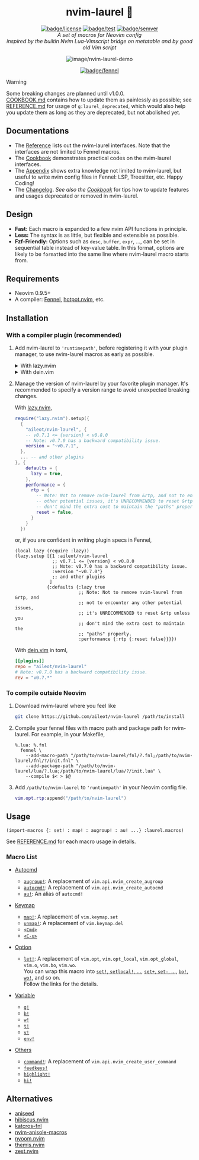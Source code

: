 <div align="center">

# nvim-laurel 🌿

[![badge/license](https://img.shields.io/badge/License-MIT-blue.svg?style=flat-square)][path/to/license]
[![badge/test](https://img.shields.io/github/actions/workflow/status/aileot/nvim-laurel/test.yml?branch=main&label=Test&logo=github&style=flat-square)][workflow/test]
[![badge/semver](https://img.shields.io/github/release/aileot/nvim-laurel?display_name=tag&sort=semver&label=Release)][path/to/semver]\
_A set of macros for Neovim config_\
_inspired by the builtin Nvim Lua-Vimscript bridge on metatable_
_and by good old Vim script_

![image/nvim-laurel-demo](https://user-images.githubusercontent.com/46470475/207041810-4d0afa5e-f9cc-4878-86f2-e607cff20601.png)

[![badge/fennel](https://img.shields.io/badge/Powered_by_Fennel-030281?logo=Lua&style=for-the-badge)][url/to/fennel]

[workflow/test]: https://github.com/aileot/nvim-laurel/actions/workflows/test.yml
[path/to/license]: ./LICENSE
[path/to/semver]: https://github.com/aileot/nvim-laurel/releases/latest
[url/to/fennel]: https://fennel-lang.org/

</div>

> [!WARNING]
> Some breaking changes are planned until v1.0.0.\
> [COOKBOOK.md](./COOKBOOK.md) contains how to update them as painlessly as
> possible; see [REFERENCE.md](./REFERENCE.md) for usage of
> `g:laurel_deprecated`, which would also help you update them as long as they
> are deprecated, but not abolished yet.

## Documentations

- The [Reference](./REFERENCE.md) lists out the nvim-laurel interfaces.
  Note that the interfaces are not limited to Fennel macros.
- The [Cookbook](./COOKBOOK.md) demonstrates practical codes on the
  nvim-laurel interfaces.
- The [Appendix](./APPENDIX.md) shows extra knowledge not limited to
  nvim-laurel, but useful to write nvim config files in Fennel:
  LSP, Treesitter, etc. Happy Coding!
- The [Changelog](./CHANGELOG.md).
  _See also the [Cookbook](./COOKBOOK.md)_
  for tips how to update features and usages deprecated or removed in
  nvim-laurel.

## Design

- **Fast:** Each macro is expanded to a few nvim API functions in principle.
- **Less:** The syntax is as little, but flexible and extensible as possible.
- **Fzf-Friendly:** Options such as `desc`, `buffer`, `expr`, ..., can be set
  in sequential table instead of key-value table. In this format, options are
  likely to be `format`ted into the same line where nvim-laurel macro starts
  from.

## Requirements

- Neovim 0.9.5+
- A compiler: [Fennel][Fennel], [hotpot.nvim][hotpot.nvim], etc.

## Installation

### With a compiler plugin (recommended)

1. Add nvim-laurel to `'runtimepath'`, before registering it with your plugin
   manager, to use nvim-laurel macros as early as possible.

   <details>
   <summary>
   With lazy.nvim
   </summary>

   ```lua
   local function prerequisite(name, url)
     -- To manage the version of repo, the path should be where your plugin
     -- manager will download it.
     local name = url:gsub("^.*/", "")
     local path = vim.fn.stdpath("data") .. "/lazy/" .. name
     if not vim.loop.fs_stat(path) then
       vim.fn.system({
         "git",
         "clone",
         "--filter=blob:none",
         url,
         path,
       })
     end
     vim.opt.runtimepath:prepend(path)
   end

   -- Install your favorite plugin manager.
   prerequisite("https://github.com/folke/lazy.nvim")

   -- Install nvim-laurel
   prerequisite("https://github.com/aileot/nvim-laurel")

   -- Install a runtime compiler
   prerequisite("https://github.com/rktjmp/hotpot.nvim")

   require("hotpot").setup({
     compiler = {
       macros = {
         env = "_COMPILER",
         allowedGlobals = false,
         -- Comment out below to use `os`, `vim`, etc. at compile time,
         -- but UNRECOMMENDED with nvim-laurel.
         -- compilerEnv = _G,
       },
     },
   })

   -- Then, you can write config in Fennel with nvim-laurel.
   require("your.core")
   ```

   </details>

   <details>
   <summary>
   With dein.vim
   </summary>

   ```lua
   local function prerequisite(url)
     -- To manage the version of repo, the path should be where your plugin
     -- manager will download it.
     local path = "~/.cache/dein/repos/" .. url:gsub("^.*://", "")
     if not vim.loop.fs_stat(path) then
       vim.fn.system({
         "git",
         "clone",
         "--filter=blob:none",
         url,
         path,
       })
     end
     vim.opt.runtimepath:prepend(path)
   end

   -- Install your favorite plugin manager.
   prerequisite("https://github.com/Shougo/dein.vim")
   -- Install nvim-laurel
   prerequisite("https://github.com/aileot/nvim-laurel")
   -- Install a runtime compiler
   prerequisite("https://github.com/rktjmp/hotpot.nvim")
   require("hotpot").setup({
     compiler = {
       macros = {
         env = "_COMPILER",
         allowedGlobals = false,
       },
     },
   })

   -- Then, you can write config in Fennel with nvim-laurel.
   require("your.core")
   ```

   </details>

2. Manage the version of nvim-laurel by your favorite plugin manager. It's
   recommended to specify a version range to avoid unexpected breaking
   changes.

   With [lazy.nvim](https://github.com/folke/lazy.nvim),

   ```lua
   require("lazy.nvim").setup({
     {
       "aileot/nvim-laurel", {
       -- v0.7.1 <= {version} < v0.8.0
       -- Note: v0.7.0 has a backward compatibility issue.
       version = "~v0.7.1",
     },
     ... -- and other plugins
   }, {
       defaults = {
         lazy = true,
       },
       performance = {
         rtp = {
           -- Note: Not to remove nvim-laurel from &rtp, and not to encounter any
           -- other potential issues, it's UNRECOMMENDED to reset &rtp unless you
           -- don't mind the extra cost to maintain the "paths" properly.
           reset = false,
         }
       }
     })
   ```

   or, if you are confident in writing plugin specs in Fennel,

   ```fennel
   (local lazy (require :lazy))
   (lazy.setup [{1 :aileot/nvim-laurel
                 ;; v0.7.1 <= {version} < v0.8.0
                 ;; Note: v0.7.0 has a backward compatibility issue.
                 :version "~v0.7.0"}
                 ;; and other plugins
                ]
               {:defaults {:lazy true
                           ;; Note: Not to remove nvim-laurel from &rtp, and
                           ;; not to encounter any other potential issues,
                           ;; it's UNRECOMMENDED to reset &rtp unless you
                           ;; don't mind the extra cost to maintain the
                           ;; "paths" properly.
                           :performance {:rtp {:reset false}}}})
   ```

   With [dein.vim](https://github.com/Shougo/dein.vim) in toml,

   ```toml
   [[plugins]]
   repo = "aileot/nvim-laurel"
   # Note: v0.7.0 has a backward compatibility issue.
   rev = "v0.7.*"
   ```

### To compile outside Neovim

1. Download nvim-laurel where you feel like

   ```sh
   git clone https://github.com/aileot/nvim-laurel /path/to/install
   ```

2. Compile your fennel files with macro path and package path for nvim-laurel.
   For example, in your Makefile,

   ```make
   %.lua: %.fnl
     fennel \
       --add-macro-path "/path/to/nvim-laurel/fnl/?.fnl;/path/to/nvim-laurel/fnl/?/init.fnl" \
       --add-package-path "/path/to/nvim-laurel/lua/?.lua;/path/to/nvim-laurel/lua/?/init.lua" \
       --compile $< > $@
   ```

3. Add `/path/to/nvim-laurel` to `'runtimepath'` in your Neovim config file.

   ```lua
   vim.opt.rtp:append("/path/to/nvim-laurel")
   ```

## Usage

```fennel
(import-macros {: set! : map! : augroup! : au! ...} :laurel.macros)
```

See [REFERENCE.md](./REFERENCE.md) for each macro usage in details.

### Macro List

- [Autocmd](./REFERENCE.md#autocmd)

  - [`augroup!`](./REFERENCE.md#augroup):
    A replacement of `vim.api.nvim_create_augroup`
  - [`autocmd!`](./REFERENCE.md#autocmd-1):
    A replacement of `vim.api.nvim_create_autocmd`
  - [`au!`](./REFERENCE.md#au):
    An alias of `autocmd!`

- [Keymap](./REFERENCE.md#Keymap)

  - [`map!`](./REFERENCE.md#map): A replacement of `vim.keymap.set`
  - [`unmap!`](./REFERENCE.md#unmap): A replacement of `vim.keymap.del`
  - [`<Cmd>`](./REFERENCE.md#Cmd)
  - [`<C-u>`](./REFERENCE.md#C-u)

- [Option](./REFERENCE.md#Option)

  - [`let!`](./REFERENCE.md#let):
    A replacement of
    `vim.opt`, `vim.opt_local`, `vim.opt_global`,
    `vim.o`, `vim.bo`, `vim.wo`.\
    You can wrap this macro into [`set!`, `setlocal!`, ...](./COOKBOOK.md#set-setlocal-setglobal-the-dedicated-macros-to-set-vim-options),
    [`set+`, `set-`, ...](./COOKBOOK.md#set-set--set--the-dedicated-macros-to-appendremoveprepend-vim-options),
    [`bo!`, `wo!`](./COOKBOOK.md#bowo-the-dedicated-macros-to-set-bufferwindow-local-vim-options),
    and so on.\
    Follow the links for the details.

- [Variable](./REFERENCE.md#Variable)

  - [`g!`](./REFERENCE.md#g)
  - [`b!`](./REFERENCE.md#b)
  - [`w!`](./REFERENCE.md#w)
  - [`t!`](./REFERENCE.md#t)
  - [`v!`](./REFERENCE.md#v)
  - [`env!`](./REFERENCE.md#env)

- [Others](./REFERENCE.md#Others)
  - [`command!`](./REFERENCE.md#command):
    A replacement of `vim.api.nvim_create_user_command`
  - [`feedkeys!`](./REFERENCE.md#feedkeys)
  - [`highlight!`](./REFERENCE.md#highlight)
  - [`hi!`](./REFERENCE.md#hi)

## Alternatives

- [aniseed](https://github.com/Olical/aniseed)
- [hibiscus.nvim](https://github.com/udayvir-singh/hibiscus.nvim)
- [katcros-fnl](https://github.com/katawful/katcros-fnl)
- [nvim-anisole-macros](https://github.com/katawful/nvim-anisole-macros)
- [nyoom.nvim](https://github.com/shaunsingh/nyoom.nvim)
- [themis.nvim](https://github.com/datwaft/themis.nvim)
- [zest.nvim](https://github.com/tsbohc/zest.nvim)

[Fennel]: https://github.com/bakpakin/Fennel
[hotpot.nvim]: https://github.com/rktjmp/hotpot.nvim
